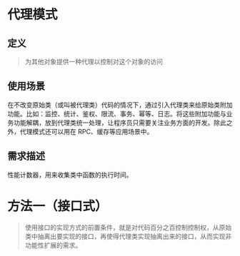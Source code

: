 # 代理模式
## 定义

> 为其他对象提供一种代理以控制对这个对象的访问
## 使用场景
在不改变原始类（或叫被代理类）代码的情况下，通过引入代理类来给原始类附加功能。比如：监控、统计、鉴权、限流、事务、幂等、日志。将这些附加功能与业务功能解耦，放到代理类统一处理，让程序员只需要关注业务方面的开发。除此之外，代理模式还可以用在 RPC、缓存等应用场景中。

## 需求描述
性能计数器，用来收集类中函数的执行时间。

# 方法一（接口式）
>使用接口的实现方式的前置条件，就是对代码百分之百控制控制权，从原始类中抽离出要实现的接口，再使得代理类实现抽离出来的接口，从而实现非功能性扩展的需求。